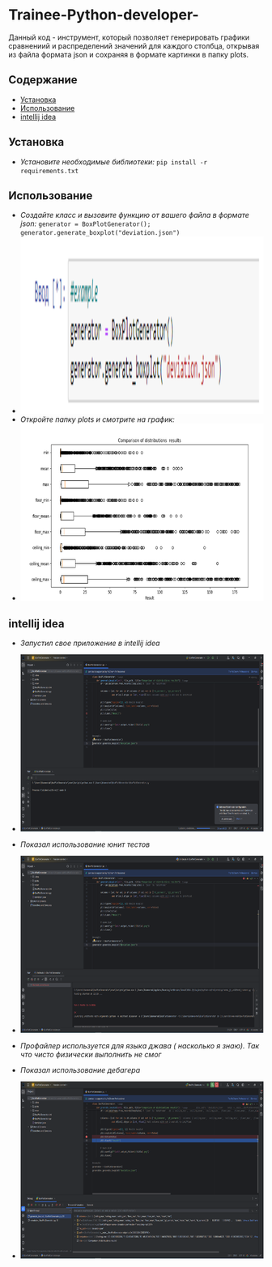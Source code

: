 # Trainee-Python-developer-
Данный код -  инструмент, который позволяет генерировать графики cравнениий и распределений значений для каждого столбца, открывая из файла формата json и сохраняя в формате картинки в папку plots.
## Содержание
* [Установка](#установка)  
* [Использование](#использование)  
* [intellij idea](#intellij-idea)  

## Установка
* *Установите  необходимые  библиотеки:*  `pip install -r requirements.txt` 
## Использование
* *Создайте класс и вызовите функцию от вашего файла в формате json:*  `generator = BoxPlotGenerator(); generator.generate_boxplot("deviation.json")`
* <img src="images/image_1.png" width="900" height="350">  
* *Откройте папку plots и смотрите на график:* 
* <img src="images/image_2.png" width="900" height="350">  
## intellij idea
* *Запустил свое приложение в intellij idea*
* <img src="images/image_3.png" width="900" height="350">  
* *Показал использование юнит тестов*
* <img src="images/image_4.png" width="900" height="350">  
* *Профайлер используется для языка джава ( насколько я знаю). Так что чисто физически выполнить не смог* 

* *Показал использование дебагера*
* <img src="images/image_5.png" width="900" height="350">  
